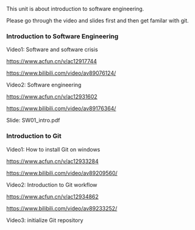 This unit is about introduction to software engineering.

Please go through the video and slides first and then get familar with git.

### Introduction to Software Engineering

Video1: Software and software crisis

https://www.acfun.cn/v/ac12917744

https://www.bilibili.com/video/av89076124/

Video2: Software engineering

https://www.acfun.cn/v/ac12931602

https://www.bilibili.com/video/av89176364/

Slide: SW01_intro.pdf


### Introduction to Git


Video1: How to install Git on windows

https://www.acfun.cn/v/ac12933284

https://www.bilibili.com/video/av89209560/

Video2: Introduction to Git workflow

https://www.acfun.cn/v/ac12934862

https://www.bilibili.com/video/av89233252/

Video3: initialize Git repository
